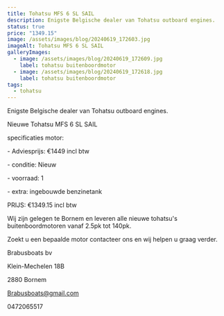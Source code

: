 ```yaml
---
title: Tohatsu MFS 6 SL SAIL
description: Enigste Belgische dealer van Tohatsu outboard engines.
status: true
price: "1349.15"
image: /assets/images/blog/20240619_172603.jpg
imageAlt: Tohatsu MFS 6 SL SAIL
galleryImages:
  - image: /assets/images/blog/20240619_172609.jpg
    label: tohatsu buitenboordmotor
  - image: /assets/images/blog/20240619_172618.jpg
    label: tohatsu buitenboordmotor
tags:
  - tohatsu
---
```

Enigste Belgische dealer van Tohatsu outboard engines.

Nieuwe Tohatsu MFS 6 SL SAIL

specificaties motor:

\- Adviesprijs: €1449 incl btw

\- conditie: Nieuw

\- voorraad: 1

\- extra: ingebouwde benzinetank

PRIJS: €1349.15 incl btw

Wij zijn gelegen te Bornem en leveren alle nieuwe tohatsu's buitenboordmotoren vanaf 2.5pk tot 140pk.

Zoekt u een bepaalde motor contacteer ons en wij helpen u graag verder.

Brabusboats bv

Klein-Mechelen 18B

2880 Bornem

Brabusboats@gmail.com

0472065517

